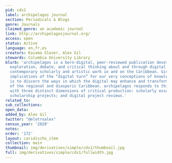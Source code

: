```yaml
---
pid: cds1
label: archipelagos journal
section: Periodicals & Blogs
genre: Journals
claimed_genre: an academic journal
link: http://archipelagosjournal.org/
access: open
status: Active
language: en,fr,es
creators: Kaiama Glover, Alex Gil
stewards: Columbia University Library
blurb: 'archipelagos is a born-digital, peer-reviewed publication devoted to creative
  exploration, debate, and critical thinking about and through digital practices in
  contemporary scholarly and artistic work in and on the Caribbean. Given the wide
  implications of the “digital turn” for our very conceptions of knowledge, our mission
  is to discern the ways in which the digital may enhance and transform our comprehension
  of the regional and diasporic Caribbean. archipelagos responds to this challenge
  with three distinct dimensions of critical production: scholarly essays; digital
  scholarship projects; and digital project reviews.'
related_to:
sub_collections:
open_data:
added_by: Alex Gil
twitter: "@elotroalex"
census_year: '2020'
notes:
order: '172'
layout: caridischo_item
collection: main
thumbnail: img/derivatives/simple/cds1/thumbnail.jpg
full: img/derivatives/simple/cds1/fullwidth.jpg
---
```

